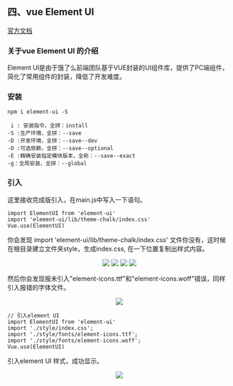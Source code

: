 ## 四、vue Element UI 

[官方文档](https://element.eleme.cn/#/zh-CN/component/installation) 

### 关于vue Element UI 的介绍 

Element UI是由于饿了么前端团队基于VUE封装的UI组件库，提供了PC端组件，简化了常用组件的封装，降低了开发难度。 

### 安装 

``` 
npm i element-ui -S

 i : 安装指令，全拼：install
-S :生产环境，全拼：--save
-D :开发环境，全拼：--save--dev
-O :可选依赖，全拼：--save--optional
-E :精确安装指定模块版本，全称：--save--exact
-g：全局安装，全拼：--global
``` 

### 引入 

这里接收完成版引入，在main.js中写入一下语句。 

``` 
import ElementUI from 'element-ui'
import 'element-ui/lib/theme-chalk/index.css'
Vue.use(ElementUI)
``` 

你会发现 import 'element-ui/lib/theme-chalk/index.css' 文件你没有，这时候在根目录建立文件夹style，生成index.css,
在一下位置复制出样式内容。

<div align="center">
    <img src="https://github.com/huich/Code-Notes/blob/main/imgs/vueeleUI1.png">
    <img src="https://github.com/huich/Code-Notes/blob/main/imgs/vueeleUI2.png">
    <img src="https://github.com/huich/Code-Notes/blob/main/imgs/vueeleUI3.png">
    <img src="https://github.com/huich/Code-Notes/blob/main/imgs/vueeleUI4.png">
</div> 

然后你会发现报未引入"element-icons.ttf"和"element-icons.woff"错误，同样引入报错的字体文件。 

<div align="center">
   <img src="https://github.com/huich/Code-Notes/blob/main/imgs/vueeleUI6.png">
</div> 

``` 
// 引入element UI
import ElementUI from 'element-ui'
import './style/index.css';
import './style/fonts/element-icons.ttf';
import './style/fonts/element-icons.woff';
Vue.use(ElementUI)
``` 

引入element UI 样式，成功显示。 

<div align="center">
    <img src="https://github.com/huich/Code-Notes/blob/main/imgs/vueeleUI7.png">
</div> 




